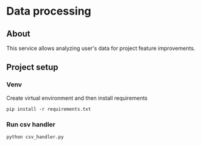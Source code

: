 # Data processing

## About
This service allows analyzing user's data for project feature improvements.

## Project setup
### Venv
Create virtual environment and then install requirements
```
pip install -r requirements.txt
```

### Run csv handler
```
python csv_handler.py
```


